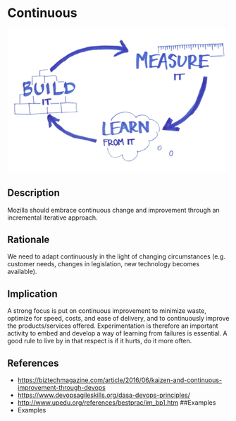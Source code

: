 # Continuous
![continuous](../../images/continuous.jpg)
## Description
Mozilla should embrace continuous change and improvement through an incremental iterative approach.
## Rationale
We need to adapt continuously in the light of changing circumstances (e.g. customer needs, changes in legislation, new technology becomes available).
## Implication
A strong focus is put on continuous improvement to minimize waste, optimize for speed, costs, and ease of delivery, and to continuously improve the products/services offered. Experimentation is therefore an important activity to embed and develop a way of learning from failures is essential. A good rule to live by in that respect is if it hurts, do it more often.
## References
* https://biztechmagazine.com/article/2016/06/kaizen-and-continuous-improvement-through-devops
* https://www.devopsagileskills.org/dasa-devops-principles/
* http://www.upedu.org/references/bestprac/im_bp1.htm
##Examples
* Examples
